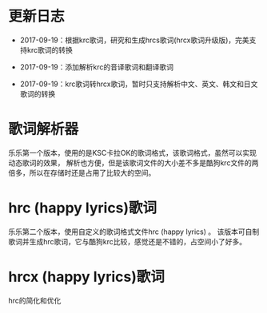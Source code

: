 # 更新日志 #

- 2017-09-19：根据krc歌词，研究和生成hrcs歌词(hrcx歌词升级版)，完美支持krc歌词的转换
- 2017-09-19：添加解析krc的音译歌词和翻译歌词

- 2017-09-19：krc歌词转hrcx歌词，暂时只支持解析中文、英文、韩文和日文歌词的转换

# 歌词解析器

乐乐第一个版本，使用的是KSC卡拉OK的歌词格式，该歌词格式，虽然可以实现动态歌词的效果， 解析也方便，但是该歌词文件的大小差不多是酷狗krc文件的两倍多，所以在存储时还是占用了比较大的空间。

# hrc (happy lyrics)歌词

乐乐第二个版本，使用自定义的歌词格式文件hrc (happy lyrics) 。 该版本可自制歌词并生成hrc歌词，它与酷狗krc比较，感觉还是不错的，占空间小了好多。

# hrcx (happy lyrics)歌词
hrc的简化和优化